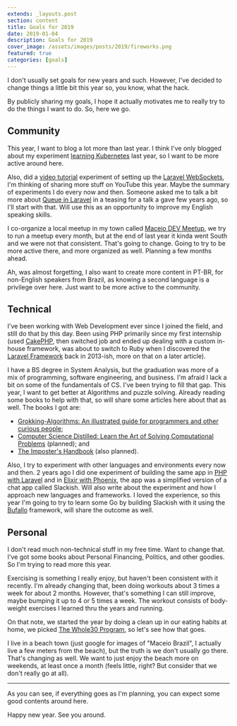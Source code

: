 ```yaml
---
extends: _layouts.post
section: content
title: Goals for 2019
date: 2019-01-04
description: Goals for 2019
cover_image: /assets/images/posts/2019/fireworks.png
featured: true
categories: [goals]
---
```


I don't usually set goals for new years and such. However, I've decided to change things a little bit this year so, you know, what the hack.

By publicly sharing my goals, I hope it actually motivates me to really try to do the things I want to do. So, here we go.

## Community

This year, I want to blog a lot more than last year. I think I've only blogged about my experiment [learning Kubernetes](https://madewithlove.be/kubernetes-101-the-basics/) last year, so I want to be more active around here.

Also, did a [video tutorial](https://www.youtube.com/watch?v=GtphrhnFwZQ) experiment of setting up the [Laravel WebSockets](https://docs.beyondco.de/laravel-websockets/), I'm thinking of sharing more stuff on YouTube this year. Maybe the summary of experiments I do every now and then. Someone asked me to talk a bit more about [Queue in Laravel](https://www.youtube.com/watch?v=cJ6EwMLbt3k&t=14s) in a teasing for a talk a gave few years ago, so I'll start with that. Will use this as an opportunity to improve my English speaking skills.

I co-organize a local meetup in my town called [Maceio DEV Meetup](https://www.meetup.com/pt-BR/maceio-dev-meetup/), we try to run a meetup every month, but at the end of last year it kinda went South and we were not that consistent. That's going to change. Going to try to be more active there, and more organized as well. Planning a few months ahead.

Ah, was almost forgetting, I also want to create more content in PT-BR, for non-English speakers from Brazil, as knowing a second language is a privilege over here. Just want to be more active to the community.

## Technical

I've been working with Web Development ever since I joined the field, and still do that by this day. Been using PHP primarily since my first internship (used [CakePHP](https://cakephp.org/), then switched job and ended up dealing with a custom in-house framework, was about to switch to Ruby when I discovered the [Laravel Framework](https://laravel.com/) back in 2013-ish, more on that on a later article).

I have a BS degree in System Analysis, but the graduation was more of a mix of programming, software engineering, and business. I'm afraid I lack a bit on some of the fundamentals of CS. I've been trying to fill that gap. This year, I want to get better at Algorithms and puzzle solving. Already reading some books to help with that, so will share some articles here about that as well. The books I got are:

- [Grokking-Algorithms: An illustrated guide for programmers and other curious people](https://www.amazon.com/Grokking-Algorithms-illustrated-programmers-curious/dp/1617292230);
- [Computer Science Distilled: Learn the Art of Solving Computational Problems](https://www.amazon.com/Computer-Science-Distilled-Computational-Problems/dp/0997316020/ref=pd_lpo_sbs_14_t_0?_encoding=UTF8&psc=1&refRID=3DXBTM3RWJR4Q02JPXW6) (planned); and
- [The Imposter's Handbook](https://bigmachine.io/products/the-imposters-handbook/) (also planned).

Also, I try to experiment with other languages and environments every now and then. 2 years ago I did one experiment of building the same app in [PHP with Laravel](https://github.com/tonysm/slackish-laravel) and in [Elixir with Phoenix](https://github.com/tonysm/slackish_phoenix), the app was a simplified version of a chat app called Slackish. Will also write about the experiment and how I approach new languages and frameworks. I loved the experience, so this year I'm going to try to learn some Go by building Slackish with it using the [Bufallo](https://gobuffalo.io/en) framework, will share the outcome as well.

## Personal

I don't read much non-technical stuff in my free time. Want to change that. I've got some books about Personal Financing, Politics, and other goodies. So I'm trying to read more this year.

Exercising is something I really enjoy, but haven't been consistent with it recently. I'm already changing that, been doing workouts about 3 times a week for about 2 months. However, that's something I can still improve, maybe bumping it up to 4 or 5 times a week. The workout consists of body-weight exercises I learned thru the years and running.

On that note, we started the year by doing a clean up in our eating habits at home, we picked [The Whole30 Program](https://whole30.com/), so let's see how that goes.

I live in a beach town (just google for images of "Maceio Brazil", I actually live a few meters from the beach), but the truth is we don't usually go there. That's changing as well. We want to just enjoy the beach more on weekends, at least once a month (feels little, right? But consider that we don't really go at all).

---

As you can see, if everything goes as I'm planning, you can expect some good contents around here.

Happy new year. See you around.
